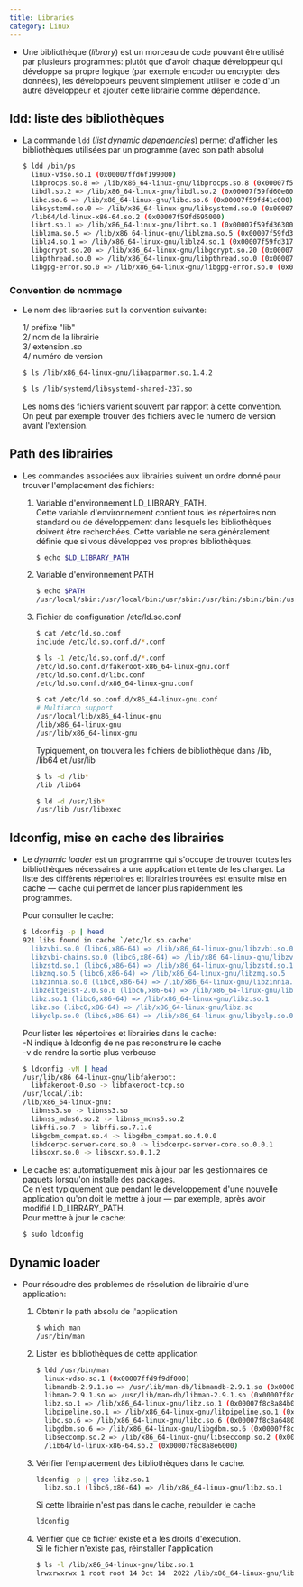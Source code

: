 ```yaml
---
title: Libraries
category: Linux
---
```


* Une bibliothèque (*library*) est un morceau de code pouvant être utilisé par plusieurs programmes: plutôt que d'avoir chaque développeur qui développe sa propre logique (par exemple encoder ou encrypter des données), les développeurs peuvent simplement utiliser le code d'un autre développeur et ajouter cette librairie comme dépendance.

## ldd: liste des bibliothèques

* La commande `ldd` (*list dynamic dependencies*) permet d'afficher les bibliothèques utilisées par un programme (avec son path absolu)

  ``` bash
  $ ldd /bin/ps
    linux-vdso.so.1 (0x00007ffd6f199000)
    libprocps.so.8 => /lib/x86_64-linux-gnu/libprocps.so.8 (0x00007f59fd614000)
    libdl.so.2 => /lib/x86_64-linux-gnu/libdl.so.2 (0x00007f59fd60e000)
    libc.so.6 => /lib/x86_64-linux-gnu/libc.so.6 (0x00007f59fd41c000)
    libsystemd.so.0 => /lib/x86_64-linux-gnu/libsystemd.so.0 (0x00007f59fd36d000)
    /lib64/ld-linux-x86-64.so.2 (0x00007f59fd695000)
    librt.so.1 => /lib/x86_64-linux-gnu/librt.so.1 (0x00007f59fd363000)
    liblzma.so.5 => /lib/x86_64-linux-gnu/liblzma.so.5 (0x00007f59fd33a000)
    liblz4.so.1 => /lib/x86_64-linux-gnu/liblz4.so.1 (0x00007f59fd317000)
    libgcrypt.so.20 => /lib/x86_64-linux-gnu/libgcrypt.so.20 (0x00007f59fd1f9000)
    libpthread.so.0 => /lib/x86_64-linux-gnu/libpthread.so.0 (0x00007f59fd1d6000)
    libgpg-error.so.0 => /lib/x86_64-linux-gnu/libgpg-error.so.0 (0x00007f59fd1b3000)
  ```

### Convention de nommage

* Le nom des libraories suit la convention suivante:

  1/ préfixe "lib"  
  2/ nom de la librairie  
  3/ extension .so  
  4/ numéro de version

  ``` bash
  $ ls /lib/x86_64-linux-gnu/libapparmor.so.1.4.2

  $ ls /lib/systemd/libsystemd-shared-237.so
  ```

  Les noms des fichiers varient souvent par rapport à cette convention.  
  On peut par exemple trouver des fichiers avec le numéro de version avant l'extension.

## Path des librairies

* Les commandes associées aux librairies suivent un ordre donné pour trouver l'emplacement des fichiers:

  1. Variable d'environnement LD_LIBRARY_PATH.  
     Cette variable d'environnement contient tous les répertoires non standard ou de développement dans lesquels les bibliothèques doivent être recherchées. Cette variable ne sera généralement définie que si vous développez vos propres bibliothèques.

      ``` bash
      $ echo $LD_LIBRARY_PATH

      ```

  2. Variable d'environnement PATH

      ``` bash
      $ echo $PATH
      /usr/local/sbin:/usr/local/bin:/usr/sbin:/usr/bin:/sbin:/bin:/usr/games:/usr/local/games:/snap/bin
      ```

  3. Fichier de configuration /etc/ld.so.conf

      ``` bash
      $ cat /etc/ld.so.conf
      include /etc/ld.so.conf.d/*.conf

      $ ls -1 /etc/ld.so.conf.d/*.conf
      /etc/ld.so.conf.d/fakeroot-x86_64-linux-gnu.conf
      /etc/ld.so.conf.d/libc.conf
      /etc/ld.so.conf.d/x86_64-linux-gnu.conf

      $ cat /etc/ld.so.conf.d/x86_64-linux-gnu.conf
      # Multiarch support
      /usr/local/lib/x86_64-linux-gnu
      /lib/x86_64-linux-gnu
      /usr/lib/x86_64-linux-gnu
      ```

      Typiquement, on trouvera les fichiers de bibliothèque dans /lib, /lib64 et /usr/lib

      ``` bash
      $ ls -d /lib*
      /lib /lib64

      $ ld -d /usr/lib*
      /usr/lib /usr/libexec
      ```

## ldconfig, mise en cache des librairies

* Le *dynamic loader* est un programme qui s'occupe de trouver toutes les bibliothèques nécessaires à une application et tente de les charger.
  La liste des différents répertoires et librairies trouvées est ensuite mise en cache — cache qui permet de lancer plus rapidemment les programmes.

  Pour consulter le cache:

  ``` bash
  $ ldconfig -p | head
  921 libs found in cache `/etc/ld.so.cache'
    libzvbi.so.0 (libc6,x86-64) => /lib/x86_64-linux-gnu/libzvbi.so.0
    libzvbi-chains.so.0 (libc6,x86-64) => /lib/x86_64-linux-gnu/libzvbi-chains.so.0
    libzstd.so.1 (libc6,x86-64) => /lib/x86_64-linux-gnu/libzstd.so.1
    libzmq.so.5 (libc6,x86-64) => /lib/x86_64-linux-gnu/libzmq.so.5
    libzinnia.so.0 (libc6,x86-64) => /lib/x86_64-linux-gnu/libzinnia.so.0
    libzeitgeist-2.0.so.0 (libc6,x86-64) => /lib/x86_64-linux-gnu/libzeitgeist-2.0.so.0
    libz.so.1 (libc6,x86-64) => /lib/x86_64-linux-gnu/libz.so.1
    libz.so (libc6,x86-64) => /lib/x86_64-linux-gnu/libz.so
    libyelp.so.0 (libc6,x86-64) => /lib/x86_64-linux-gnu/libyelp.so.0
  ```

  Pour lister les répertoires et librairies dans le cache:  
  -N indique à ldconfig de ne pas reconstruire le cache  
  -v de rendre la sortie plus verbeuse

  ``` bash
  $ ldconfig -vN | head
  /usr/lib/x86_64-linux-gnu/libfakeroot:
    libfakeroot-0.so -> libfakeroot-tcp.so
  /usr/local/lib:
  /lib/x86_64-linux-gnu:
    libnss3.so -> libnss3.so
    libnss_mdns6.so.2 -> libnss_mdns6.so.2
    libffi.so.7 -> libffi.so.7.1.0
    libgdbm_compat.so.4 -> libgdbm_compat.so.4.0.0
    libdcerpc-server-core.so.0 -> libdcerpc-server-core.so.0.0.1
    libsoxr.so.0 -> libsoxr.so.0.1.2
  ```

* Le cache est automatiquement mis à jour par les gestionnaires de paquets lorsqu'on installe des packages.  
  Ce n'est typiquement que pendant le développement d'une nouvelle application qu'on doit le mettre à jour — par exemple, après avoir modifié LD_LIBRARY_PATH.  
  Pour mettre à jour le cache:

  ``` bash
  $ sudo ldconfig
  ```

## Dynamic loader

* Pour résoudre des problèmes de résolution de librairie d'une application:

  1. Obtenir le path absolu de l'application

      ``` bash
      $ which man
      /usr/bin/man
      ```

  2. Lister les bibliothèques de cette application

      ``` bash
      $ ldd /usr/bin/man
        linux-vdso.so.1 (0x00007ffd9f9df000)
        libmandb-2.9.1.so => /usr/lib/man-db/libmandb-2.9.1.so (0x00007f8c8a8bd000)
        libman-2.9.1.so => /usr/lib/man-db/libman-2.9.1.so (0x00007f8c8a87a000)
        libz.so.1 => /lib/x86_64-linux-gnu/libz.so.1 (0x00007f8c8a84b000)
        libpipeline.so.1 => /lib/x86_64-linux-gnu/libpipeline.so.1 (0x00007f8c8a83a000)
        libc.so.6 => /lib/x86_64-linux-gnu/libc.so.6 (0x00007f8c8a648000)
        libgdbm.so.6 => /lib/x86_64-linux-gnu/libgdbm.so.6 (0x00007f8c8a638000)
        libseccomp.so.2 => /lib/x86_64-linux-gnu/libseccomp.so.2 (0x00007f8c8a614000)
        /lib64/ld-linux-x86-64.so.2 (0x00007f8c8a8e6000)
      ```

  3. Vérifier l'emplacement des bibliothèques dans le cache.

      ``` bash
      ldconfig -p | grep libz.so.1
        libz.so.1 (libc6,x86-64) => /lib/x86_64-linux-gnu/libz.so.1
      ```

      Si cette librairie n'est pas dans le cache, rebuilder le cache

      ``` bash
      ldconfig
      ```

  4. Vérifier que ce fichier existe et a les droits d'execution.  
     Si le fichier n'existe pas, réinstaller l'application

      ``` bash
      $ ls -l /lib/x86_64-linux-gnu/libz.so.1
      lrwxrwxrwx 1 root root 14 Oct 14  2022 /lib/x86_64-linux-gnu/libz.so.1 -> libz.so.1.2.11
      ```
